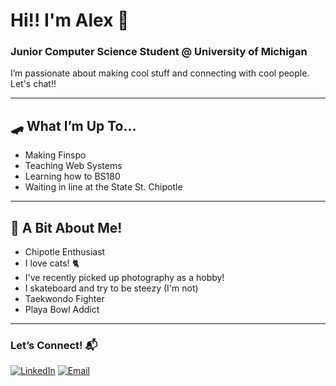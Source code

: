 # Hi!! I'm Alex 👋

### Junior Computer Science Student @ University of Michigan 
I’m passionate about making cool stuff and connecting with cool people. Let's chat!!

------

## 🛹 What I’m Up To...
- Making Finspo
- Teaching Web Systems
- Learning how to BS180
- Waiting in line at the State St. Chipotle

------

## 🌯 A Bit About Me!
- Chipotle Enthusiast
- I love cats! 🐈
- I've recently picked up photography as a hobby!
- I skateboard and try to be steezy (I'm not)
- Taekwondo Fighter
- Playa Bowl Addict


------

### Let’s Connect! 📬
[![LinkedIn](https://img.shields.io/badge/-LinkedIn-blue)](https://www.linkedin.com/in/alexni-x/)
[![Email](https://img.shields.io/badge/-Email-red)](mailto:axni@umich.edu)
